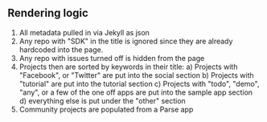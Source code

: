 ## Rendering logic

1. All metadata pulled in via Jekyll as json
2. Any repo with "SDK" in the title is ignored since they are already hardcoded into the page.
3. Any repo with issues turned off is hidden from the page
4. Projects then are sorted by keywords in their title:
	a) Projects with "Facebook", or "Twitter" are put into the social section
	b) Projects with "tutorial" are put into the tutorial section
	c) Projects with "todo", "demo", "any", or a few of the one off apps are put into the sample app section
	d) everything else is put under the "other" section
5. Community projects are populated from a Parse app 

